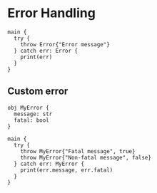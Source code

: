 # Error Handling
```the
main {
  try {
    throw Error{"Error message"}
  } catch err: Error {
    print(err)
  }
}
```

## Custom error
```the
obj MyError {
  message: str
  fatal: bool
}

main {
  try {
    throw MyError{"Fatal message", true}
    throw MyError{"Non-fatal message", false}
  } catch err: MyError {
    print(err.message, err.fatal)
  }
}
```
